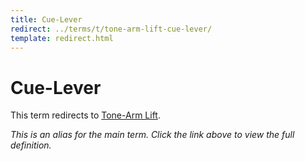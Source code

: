 ```yaml
---
title: Cue-Lever
redirect: ../terms/t/tone-arm-lift-cue-lever/
template: redirect.html
---
```


# Cue-Lever

This term redirects to [Tone-Arm Lift](../terms/t/tone-arm-lift-cue-lever/).

*This is an alias for the main term. Click the link above to view the full definition.*
